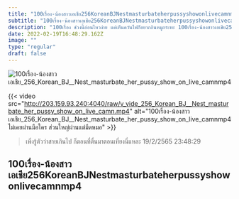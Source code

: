 ```yaml
---
title: "100เรื่อง-น้องสาวเอเชีย256KoreanBJNestmasturbateherpussyshowonlivecamnmp4"
subtitle: "100เรื่อง-น้องสาวเอเชีย256KoreanBJNestmasturbateherpussyshowonlivecamnmp4 เราไม่จำเป็นต้องสวยก็ได้ ถ้าเราแต่งรูปเก่ง"
description: "100เรื่อง ช่วงนี้อ่อนไหวง่าย แค่เห็นควันไฟก็อยากกินหมูกระทะ 100เรื่อง-น้องสาวเอเชีย256KoreanBJNestmasturbateherpussyshowonlivecamnmp4 19/2/2565 23:48:29"
date: 2022-02-19T16:48:29.162Z
image: ""
type: "regular"
draft: false
---
```


![100เรื่อง-น้องสาวเอเชีย_256_Korean_BJ__Nest_masturbate_her_pussy_show_on_live_camnmp4](http://203.159.93.240:4040/raw/v_vide_256_Korean_BJ__Nest_masturbate_her_pussy_show_on_live_camn.jpg)

{{< video src="http://203.159.93.240:4040/raw/v_vide_256_Korean_BJ__Nest_masturbate_her_pussy_show_on_live_camn.mp4" alt="100เรื่อง-น้องสาวเอเชีย_256_Korean_BJ__Nest_masturbate_her_pussy_show_on_live_camnmp4 ไม่เคยผ่านมือใคร ส่วนใหญ่ผ่านแต่มีดหมอ" >}}


> เพิ่งรู้ตัวว่าสายเกินไป ก็ตอนที่ตื่นมาตอนเที่ยงนี่แหละ 19/2/2565 23:48:29

## 100เรื่อง-น้องสาวเอเชีย256KoreanBJNestmasturbateherpussyshowonlivecamnmp4
